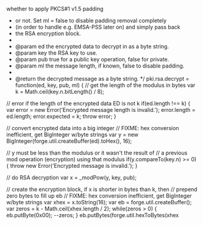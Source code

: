 whether to apply PKCS#1 v1.5 padding
 * or not.  Set ml = false to disable padding removal completely
 * (in order to handle e.g. EMSA-PSS later on) and simply pass back
 * the RSA encryption block.
 *
 * @param ed the encrypted data to decrypt in as a byte string.
 * @param key the RSA key to use.
 * @param pub true for a public key operation, false for private.
 * @param ml the message length, if known, false to disable padding.
 *
 * @return the decrypted message as a byte string.
 */
pki.rsa.decrypt = function(ed, key, pub, ml) {
  // get the length of the modulus in bytes
  var k = Math.ceil(key.n.bitLength() / 8);

  // error if the length of the encrypted data ED is not k
  if(ed.length !== k) {
    var error = new Error('Encrypted message length is invalid.');
    error.length = ed.length;
    error.expected = k;
    throw error;
  }

  // convert encrypted data into a big integer
  // FIXME: hex conversion inefficient, get BigInteger w/byte strings
  var y = new BigInteger(forge.util.createBuffer(ed).toHex(), 16);

  // y must be less than the modulus or it wasn't the result of
  // a previous mod operation (encryption) using that modulus
  if(y.compareTo(key.n) >= 0) {
    throw new Error('Encrypted message is invalid.');
  }

  // do RSA decryption
  var x = _modPow(y, key, pub);

  // create the encryption block, if x is shorter in bytes than k, then
  // prepend zero bytes to fill up eb
  // FIXME: hex conversion inefficient, get BigInteger w/byte strings
  var xhex = x.toString(16);
  var eb = forge.util.createBuffer();
  var zeros = k - Math.ceil(xhex.length / 2);
  while(zeros > 0) {
    eb.putByte(0x00);
    --zeros;
  }
  eb.putBytes(forge.util.hexToBytes(xhex